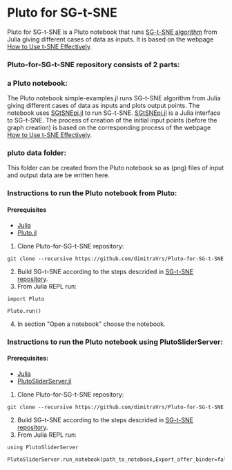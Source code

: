 # Pluto for SG-t-SNE

Pluto for SG-t-SNE is a Pluto notebook that runs [SG-t-SNE algorithm](https://github.com/fcdimitr/sgtsnepi) from Julia giving different cases of data as inputs. It is based on the webpage [How to Use t-SNE Effectively](https://distill.pub/2016/misread-tsne/).

### Pluto-for-SG-t-SNE repository consists of 2 parts:

### a Pluto notebook:
The Pluto notebook simple-examples.jl runs SG-t-SNE algorithm from Julia giving different cases of data as inputs and plots output points. The notebook uses [SGtSNEpi.jl](https://fcdimitr.github.io/SGtSNEpi.jl/stable/) to run SG-t-SNE. [SGtSNEpi.jl](https://fcdimitr.github.io/SGtSNEpi.jl/stable/) is a Julia interface to SG-t-SNE.
The process of creation of the initial input points (before the graph creation) is based on the corresponding process of the webpage [How to Use t-SNE Effectively](https://distill.pub/2016/misread-tsne/).

### pluto data folder:
This folder can be created from the Pluto notebook so as (png) files of input and output data are be written here.

### Instructions to run the Pluto notebook from Pluto:

#### Prerequisites
- [Julia](https://julialang.org/downloads/)
- [Pluto.jl](https://github.com/fonsp/Pluto.jl#lets-do-it)

1. Clone Pluto-for-SG-t-SNE repository:<br>

```
git clone --recursive https://github.com/dimitraVrs/Pluto-for-SG-t-SNE
```
2. Build SG-t-SNE according to the steps descrided in [SG-t-SNE repository](https://github.com/fcdimitr/sgtsnepi#building-sg-t-sne-%CF%80).
3. From Julia REPL run:<br>

```
import Pluto
```

```
Pluto.run()
```

4. In section "Open a notebook" choose the notebook.

### Instructions to run the Pluto notebook using PlutoSliderServer:

#### Prerequisites:
- [Julia](https://julialang.org/downloads/)
- [PlutoSliderServer.jl](https://github.com/JuliaPluto/PlutoSliderServer.jl)

1. Clone Pluto-for-SG-t-SNE repository:<br>

```
git clone --recursive https://github.com/dimitraVrs/Pluto-for-SG-t-SNE
```

2. Build SG-t-SNE according to the steps descrided in [SG-t-SNE repository](https://github.com/fcdimitr/sgtsnepi#building-sg-t-sne-%CF%80).
3. From Julia REPL run:<br>

```
using PlutoSliderServer
```

```
PlutoSliderServer.run_notebook(path_to_notebook,Export_offer_binder=false)
```
